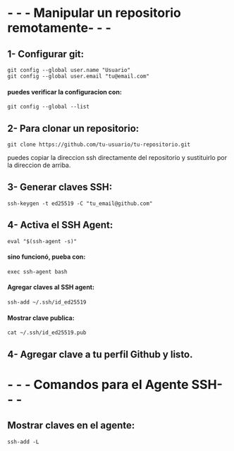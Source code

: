 #  - - - Manipular un repositorio remotamente- - -
## 1- Configurar git:
    git config --global user.name "Usuario"
    git config --global user.email "tu@email.com"
#### puedes verificar la configuracion con:
    git config --global --list
## 2- Para clonar un repositorio:
    git clone https://github.com/tu-usuario/tu-repositorio.git
  puedes copiar la direccion ssh directamente del repositorio y sustituirlo por la direccion de arriba.

## 3- Generar claves SSH:
    ssh-keygen -t ed25519 -C "tu_email@github.com"
## 4- Activa el SSH Agent:
    eval "$(ssh-agent -s)"
#### sino funcionó, pueba con:
    exec ssh-agent bash
#### Agregar claves al SSH agent:
    ssh-add ~/.ssh/id_ed25519
#### Mostrar clave publica:
    cat ~/.ssh/id_ed25519.pub
## 4- Agregar clave a tu perfil Github y listo.

# - - - Comandos para el Agente SSH- - -

## Mostrar claves en el agente:
    ssh-add -L

   
